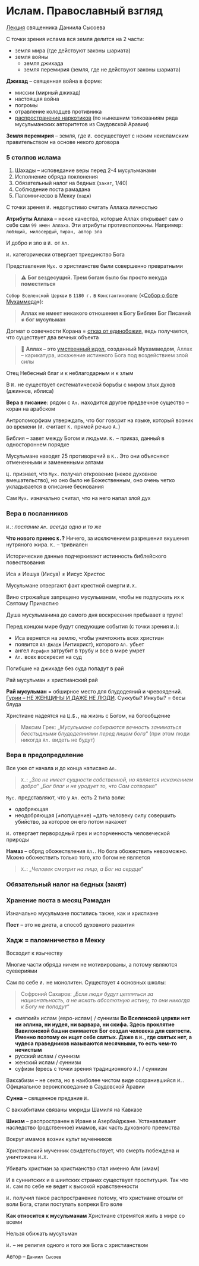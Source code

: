# Ислам. Православный взгляд
[Лекция](https://www.youtube.com/watch?v=kORXhXWmxI4&t=7812s&pp=ygUZ0YHRi9GB0L7QtdCyINC00LDQvdC40LjQuw%253D%253D) священника Даниила Сысоева

С точки зрения ислама вся земля делится на 2 части:
* земля мира (где действуют законы шариата)
* земля войны
    * земля джихада
    * земля перемирия (земля, где не действуют законы шариата)

**Джихад** – священная война в форме:
* миссии (мирный джихад)
* настоящая война
* погромы
* отравление колодцев противника
* <u>распространение наркотиков</u> (по нынешним толкованиям ряда мусульманских авторитетов из Саудовской Аравии)

**Земля перемирия** – земля, где `И.` сосуществует с неким неисламским правительством на основе некого договора

### 5 столпов ислама
1. Шахады – исповедание веры перед 2-4 мусульманами
2. Исполнение обряда поклонения
3. Обязательный налог на бедных (`закят`, 1/40)
4. Соблюдение поста рамадана
5. Паломничесво в Мекку (`хадж`)

С точки зрения `И.` недопустимо считать Аллаха личностью

**Атрибуты Аллаха** – некие качества, которые Аллах открывает сам о себе сам `99 имен Аллаха`. Эти атрибуты противоположны. Например: `любящий, милосердый`, `тиран, автор зла`

И добро и зло в `И.` от `Ал.`

`И.` категорически отвергает триединство Бога

Представления `Мух.` о христианстве были совершенно превратными

> ⚠️ **Бог вездесущий. Трем богам было бы просто некуда поместиться**

`Собор Вселенской Церкви` в `1180 г.` в `Константинополе` («[Собор о боге Мухаммеда](https://ru.wikipedia.org/wiki/%25D0%259A%25D0%25BE%25D0%25BD%25D1%2581%25D1%2582%25D0%25B0%25D0%25BD%25D1%2582%25D0%25B8%25D0%25BD%25D0%25BE%25D0%25BF%25D0%25BE%25D0%25BB%25D1%258C%25D1%2581%25D0%25BA%25D0%25B8%25D0%25B9_%25D1%2581%25D0%25BE%25D0%25B1%25D0%25BE%25D1%2580_(1180))»):
> **Аллах не имеет никакого отношения к Богу Библии**
> **Бог Писаний ≠ бог мусульман**

Догмат о совечности Корана = <u>отказ от единобожия</u>, ведь получается, что существует два вечных объекта

> 🚨 **Аллах – это <u>умственный идол</u>, созданный Мухаммедом**, Аллах – карикатура, искажение истинного Бога под воздействием злой силы

Отец Небесный благ и к неблагодарным и к злым

В `И.` не существует систематической борьбы с миром злых духов (джиннов, иблиса)

**Вера в писание**: рядом с `Ал.` находится другое предвечное существо – коран на арабском

Антропоморфизм утверждать, что бог говорит на языке, который возник во времени (`И.` считает `К.` прямой речью `А.`)

Библия – завет между Богом и людьми. `К.` – приказ, данный в одностороннем порядке

Мусульмане находят 25 противоречий в `К.`. Это они объясняют отмененными и замененными аятами

`Ц.` признает, что `Мух.` получал откровение (некое духовное вмешательство), но оно было не Божественным, оно очень четко укладывается в описание беснования

Сам `Мух.` изначально считал, что на него напал злой дух

### Вера в посланников
`И.`: *послание `Ал.` всегда одно и то же*

**Что нового принес `К.`?**
Ничего, за исключением разрешения вкушения нутряного жира. `К.` – тривиален

Исторические данные подчеркивают истинность библейского повествования

Иса ≠ Иешуа (Иисуа́) ≠ Иисус Христос

Мусульмане отвергают факт крестной смерти `И.Х.`

Вино строжайше запрещено мусульманам, чтобы не подпускать их к Святому Причастию

Душа мусульманина до самого дня воскресения пребывает в трупе!

Перед концом мире будут следующие события (с точки зрения `И.`):
* Иса вернется на землю, чтобы уничтожить всех христиан
* появится `Ал-Джадж` (Антихрист), которого `Ал.` убьет
* ангел `Исрафил` затрубит в трубу и все в мире умрет
* `Ал.` всех воскресит на суд

Погибшие на джихаде без суда попадут в рай

Рай мусульман ≠ христианский рай

**Рай мусульман** = обширное место для блудодеяний и чревоядений. <u>Гурии – НЕ ЖЕНЩИНЫ И ДАЖЕ НЕ ЛЮДИ</u>. Суккубы? Инкубы? = бесы блуда

Христиане надеятся на `Ц.Б.`, на жизнь с Богом, на богообщение

> Максим Грек: „*Мусульмане собираются вечность заниматься бесстыдными блудодеяниями перед лицом бога*“ (при этом люди никогда `Ал.` видеть не будут)

### Вера в предопределение
Все уже от начала и до конца написано `Ал.`

> `Х.`: „*Зло не имеет сущности собственной, но является искажением добра*“
> „*Бог благ и не уродует то, что Сам сотворил*“

`Мус.` представляют, что у `Ал.` есть 2 типа воли:
* одобряющая
* неодобряющая (≠попущение) =дать человеку силу совершить убийство, за которое он его потом накажет

`И.` отвергает первородный грех и испорченность человеческой природы

**Намаз** – обряд обожествления `Ал.`. Но бога обожествить невозможно. Можно обожествить только того, кто богом не является

> `Х.`: „*Человек смотрит на лицо, а Бог на сердце*“

### Обязательный налог на бедных (закят)

### Хранение поста в месяц Рамадан
Изначально мусульмане постились также, как и христиане

**Пост** – это не диета, а способ духовного развития

### Хадж = паломничество в Мекку
Восходит к язычеству

Многие части обряда ничем не мотивированы, а потому являются суевериями

Сам по себе `И.` не монолитен. Существует `4` основных школы:

> Софроний Сахаров: „*Если люди будут цепляться за национальность, а не искать абсолютную истину, то они никогда к Богу не попадут*“

* «мягкий» ислам (евро-ислам) / суннизм
    **Во Вселенской церкви нет ни эллина, ни иудея, ни варвара, ни скифа. Здесь проклятие Вавилонской башни снимается**
    **Бог создал человека для святости. Именно поэтому он ищет себе святых. Даже в `И.`, где святых нет, а чудеса праведников называются месячными, то есть чем-то нечистым**
* русский ислам / суннизм
* женский ислам / суннизм
* суфизм (ересь с точки зрения традиционного `И.`) / суннизм

Вакхабизм – не секта, но в наиболее чистом виде сохранившийся `И.`. Официальное вероисповедание в Саудовской Аравии

**Сунна** – священное предание `И.`

С вакхабитами связаны мюриды Шамиля на Кавказе

**Шиизм** – распространен в Иране и Азербайджане. Устанавливает наследство (родственное) имамов, как часть духовного преемства

Вокруг имамов возник культ мученников

Христианский мученник свидетельствует, что смерть побеждена и уничтожена `И.Х.`

Убивать христиан за христианство стал именно Али (имам)

И в суннитских и в шиитских странах существует проституция. Так что `И.` сам по себе не ведет к высокой нравственности

`И.` получил такое распространение потому, что христиане отошли от воли Бога, стали поступать вопреки Его воле

**Как относится к мусульманам**
Христиане стремятся жить в мире со всеми

Нельзя обижать мусульман

`И.` – не религия одного и того же Бога с христианством

Автор – `Даниил Сысоев`